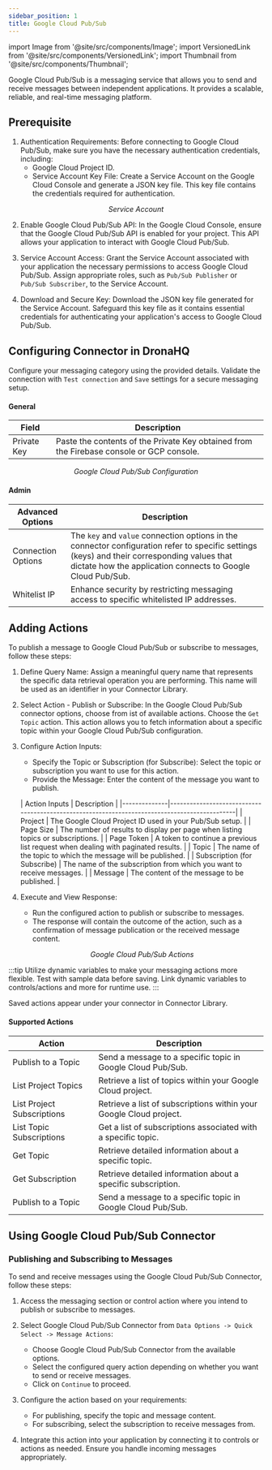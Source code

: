 ```yaml
---
sidebar_position: 1
title: Google Cloud Pub/Sub
---
```


import Image from '@site/src/components/Image';
import VersionedLink from '@site/src/components/VersionedLink';
import Thumbnail from '@site/src/components/Thumbnail';

Google Cloud Pub/Sub is a messaging service that allows you to send and receive messages between independent applications. It provides a scalable, reliable, and real-time messaging platform.

## Prerequisite

1. Authentication Requirements: Before connecting to Google Cloud Pub/Sub, make sure you have the necessary authentication credentials, including:
   - Google Cloud Project ID.
   - Service Account Key File: Create a Service Account on the Google Cloud Console and generate a JSON key file. This key file contains the credentials required for authentication.
 <figure>
       <Thumbnail src="/img/reference/connectors/clouddata/serviceacc.jpeg" alt="Service Account" />
       <figcaption align = "center"><i>Service Account</i></figcaption>
</figure>

2. Enable Google Cloud Pub/Sub API: In the Google Cloud Console, ensure that the Google Cloud Pub/Sub API is enabled for your project. This API allows your application to interact with Google Cloud Pub/Sub.

3. Service Account Access: Grant the Service Account associated with your application the necessary permissions to access Google Cloud Pub/Sub. Assign appropriate roles, such as `Pub/Sub Publisher` or `Pub/Sub Subscriber`, to the Service Account.

4. Download and Secure Key: Download the JSON key file generated for the Service Account. Safeguard this key file as it contains essential credentials for authenticating your application's access to Google Cloud Pub/Sub.

## Configuring Connector in DronaHQ

Configure your messaging category using the provided details. Validate the connection with `Test connection` and `Save` settings for a secure messaging setup.

#### General

| Field              | Description                                                                                   |
|--------------------|-----------------------------------------------------------------------------------------------|
| Private Key | Paste the contents of the Private Key obtained from the Firebase console or GCP console. |

   <figure>
       <Thumbnail src="/img/reference/connectors/pubsub/details.jpeg" alt="Google Cloud Pub/Sub Configuration" />
       <figcaption align="center"><i>Google Cloud Pub/Sub Configuration</i></figcaption>
   </figure>

#### Admin

| Advanced Options | Description |
|------------------|-------------|
| Connection Options | The `key` and `value` connection options in the connector configuration refer to specific settings (keys) and their corresponding values that dictate how the application connects to Google Cloud Pub/Sub. |
| <VersionedLink to="../../datasource-concepts/whitelisting_dronahq_ip">Whitelist IP</VersionedLink> | Enhance security by restricting messaging access to specific whitelisted IP addresses. |


## Adding Actions

To publish a message to Google Cloud Pub/Sub or subscribe to messages, follow these steps:

1. Define Query Name: Assign a meaningful query name that represents the specific data retrieval operation you are performing. This name will be used as an identifier in your Connector Library.

2. Select Action - Publish or Subscribe: In the Google Cloud Pub/Sub connector options, choose from ist of available actions. Choose the `Get Topic` action. This action allows you to fetch information about a specific topic within your Google Cloud Pub/Sub configuration.

3. Configure Action Inputs:
   - Specify the Topic or Subscription (for Subscribe): Select the topic or subscription you want to use for this action.
   - Provide the Message: Enter the content of the message you want to publish.

  
   | Action Inputs  | Description                                                                                  |
|--------------|----------------------------------------------------------------------------------------------|
| Project   | The Google Cloud Project ID used in your Pub/Sub setup. |
| Page Size | The number of results to display per page when listing topics or subscriptions. |
| Page Token | A token to continue a previous list request when dealing with paginated results. |
| Topic | The name of the topic to which the message will be published. |
| Subscription (for Subscribe) | The name of the subscription from which you want to receive messages. |
| Message | The content of the message to be published. |


4. Execute and View Response:
   - Run the configured action to publish or subscribe to messages.
   - The response will contain the outcome of the action, such as a confirmation of message publication or the received message content.

   <figure>
       <Thumbnail src="/img/reference/connectors/pubsub/actions.jpeg" alt="Google Cloud Pub/Sub Actions" />
       <figcaption align="center"><i>Google Cloud Pub/Sub Actions</i></figcaption>
   </figure>

:::tip
Utilize dynamic variables to make your messaging actions more flexible. Test with sample data before saving. Link dynamic variables to controls/actions and more for runtime use.
:::

Saved actions appear under your connector in Connector Library.
 
#### Supported Actions

| Action                | Description                                                          |
|-----------------------|----------------------------------------------------------------------|
| Publish to a Topic     | Send a message to a specific topic in Google Cloud Pub/Sub.         |
| List Project Topics    | Retrieve a list of topics within your Google Cloud project.         |
| List Project Subscriptions | Retrieve a list of subscriptions within your Google Cloud project.   |
| List Topic Subscriptions  | Get a list of subscriptions associated with a specific topic.        |
| Get Topic              | Retrieve detailed information about a specific topic.               |
| Get Subscription       | Retrieve detailed information about a specific subscription.        |
| Publish to a Topic     | Send a message to a specific topic in Google Cloud Pub/Sub.         |

## Using Google Cloud Pub/Sub Connector

### Publishing and Subscribing to Messages

To send and receive messages using the Google Cloud Pub/Sub Connector, follow these steps:

1. Access the messaging section or control action where you intend to publish or subscribe to messages.

2. Select Google Cloud Pub/Sub Connector from `Data Options -> Quick Select -> Message Actions`:

   - Choose Google Cloud Pub/Sub Connector from the available options.
   - Select the configured query action depending on whether you want to send or receive messages.
   - Click on `Continue` to proceed.

3. Configure the action based on your requirements:
   - For publishing, specify the topic and message content.
   - For subscribing, select the subscription to receive messages from.

4. Integrate this action into your application by connecting it to controls or actions as needed. Ensure you handle incoming messages appropriately.
